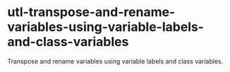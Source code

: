# utl-transpose-and-rename-variables-using-variable-labels-and-class-variables
Transpose and rename variables using variable labels and class variables.
